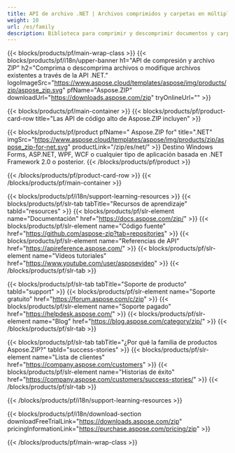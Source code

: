 ```yaml
---
title: API de archivo .NET | Archivos comprimidos y carpetas en múltiples plataformas 
weight: 10
url: /es/family
description: Biblioteca para comprimir y descomprimir documentos y carpetas en formatos de archivo ZIP TAR GZIP BZ2 7Zip RAR
---
```


{{< blocks/products/pf/main-wrap-class >}}
{{< blocks/products/pf/i18n/upper-banner h1="API de compresión y archivo ZIP" h2="Comprima o descomprima archivos o modifique archivos existentes a través de la API .NET." logoImageSrc="https://www.aspose.cloud/templates/aspose/img/products/zip/aspose_zip.svg" pfName="Aspose.ZIP" downloadUrl="https://downloads.aspose.com/zip" tryOnlineUrl="" >}}

{{< blocks/products/pf/main-container >}}
{{< blocks/products/pf/product-card-row title="Las API de código alto de Aspose.ZIP incluyen" >}}

{{< blocks/products/pf/product pfName=" Aspose.ZIP for" title=".NET" imgSrc="https://www.aspose.cloud/templates/aspose/img/products/zip/aspose_zip-for-net.svg" productLink="/zip/es/net/" >}}
Destino Windows Forms, ASP.NET, WPF, WCF o cualquier tipo de aplicación basada en .NET Framework 2.0 o posterior.
{{< /blocks/products/pf/product >}}

{{< /blocks/products/pf/product-card-row >}}
{{< /blocks/products/pf/main-container >}}

{{< blocks/products/pf/i18n/support-learning-resources >}}
{{< blocks/products/pf/slr-tab tabTitle="Recursos de aprendizaje" tabId="resources" >}}
{{< blocks/products/pf/slr-element name="Documentación" href="https://docs.aspose.com/zip/" >}}
{{< blocks/products/pf/slr-element name="Código fuente" href="https://github.com/aspose-zip?tab=repositories" >}}
{{< blocks/products/pf/slr-element name="Referencias de API" href="https://apireference.aspose.com/" >}}
{{< blocks/products/pf/slr-element name="Vídeos tutoriales" href="https://www.youtube.com/user/asposevideo" >}}
{{< /blocks/products/pf/slr-tab >}}

{{< blocks/products/pf/slr-tab tabTitle="Soporte de producto" tabId="support" >}}
{{< blocks/products/pf/slr-element name="Soporte gratuito" href="https://forum.aspose.com/c/zip" >}}
{{< blocks/products/pf/slr-element name="Soporte pagado" href="https://helpdesk.aspose.com/" >}}
{{< blocks/products/pf/slr-element name="Blog" href="https://blog.aspose.com/category/zip/" >}}
{{< /blocks/products/pf/slr-tab >}}

{{< blocks/products/pf/slr-tab tabTitle="¿Por qué la familia de productos Aspose.ZIP?" tabId="success-stories" >}}
{{< blocks/products/pf/slr-element name="Lista de clientes" href="https://company.aspose.com/customers" >}}
{{< blocks/products/pf/slr-element name="Historias de éxito" href="https://company.aspose.com/customers/success-stories/" >}}
{{< /blocks/products/pf/slr-tab >}}

{{< /blocks/products/pf/i18n/support-learning-resources >}}

{{< blocks/products/pf/i18n/download-section downloadFreeTrialLink="https://downloads.aspose.com/zip" pricingInformationLink="https://purchase.aspose.com/pricing/zip" >}}

{{< /blocks/products/pf/main-wrap-class >}}